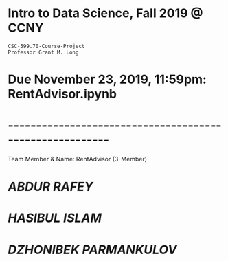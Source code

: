 # Intro to Data Science, Fall 2019 @ CCNY
    CSC-599.70-Course-Project 
    Professor Grant M. Long
# Due November 23, 2019, 11:59pm: RentAdvisor.ipynb 
# --------------------------------------------------------
Team Member & Name: RentAdvisor (3-Member)
# *ABDUR RAFEY*
# *HASIBUL ISLAM*
# *DZHONIBEK PARMANKULOV*
